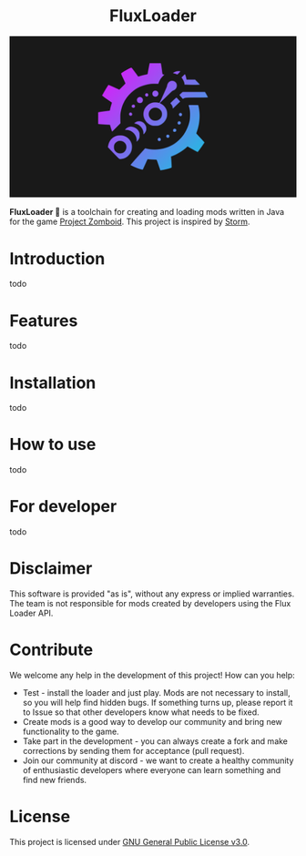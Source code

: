 <div align="center">
    <h1>FluxLoader</h1>
    <img src="docs/images/FluxLoader.png">
</div>

**FluxLoader 🔧** is a toolchain for creating and loading mods written in Java for the game [Project Zomboid](https://store.steampowered.com/app/108600/Project_Zomboid/). This project is inspired by [Storm](https://github.com/pzstorm/storm).

# Introduction
todo

# Features
todo

# Installation
todo

# How to use
todo

# For developer
todo

# Disclaimer
This software is provided "as is", without any express or implied warranties. The team is not responsible for mods created by developers using the Flux Loader API.

# Contribute
We welcome any help in the development of this project! How can you help:
- Test - install the loader and just play. Mods are not necessary to install, so you will help find hidden bugs.  If something turns up, please report it to Issue so that other developers know what needs to be fixed.
- Create mods is a good way to develop our community and bring new functionality to the game.
- Take part in the development - you can always create a fork and make corrections by sending them for acceptance (pull request).
- Join our community at discord - we want to create a healthy community of enthusiastic developers where everyone can learn something and find new friends.

# License 
This project is licensed under [GNU General Public License v3.0](https://github.com/xLorey/FluxLoader-PZ/blob/master/LICENSE).